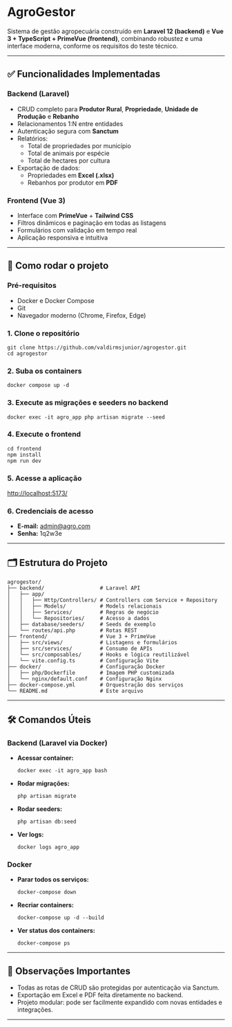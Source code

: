 # AgroGestor

Sistema de gestão agropecuária construído em **Laravel 12 (backend)** e **Vue 3 + TypeScript + PrimeVue (frontend)**, combinando robustez e uma interface moderna, conforme os requisitos do teste técnico.

---

## ✅ Funcionalidades Implementadas

### Backend (Laravel)
- CRUD completo para **Produtor Rural**, **Propriedade**, **Unidade de Produção** e **Rebanho**
- Relacionamentos 1:N entre entidades
- Autenticação segura com **Sanctum**
- Relatórios:
    - Total de propriedades por município
    - Total de animais por espécie
    - Total de hectares por cultura
- Exportação de dados:
    - Propriedades em **Excel (.xlsx)**
    - Rebanhos por produtor em **PDF**

### Frontend (Vue 3)
- Interface com **PrimeVue** + **Tailwind CSS**
- Filtros dinâmicos e paginação em todas as listagens
- Formulários com validação em tempo real
- Aplicação responsiva e intuitiva

---

## 🚀 Como rodar o projeto

### Pré-requisitos
- Docker e Docker Compose
- Git
- Navegador moderno (Chrome, Firefox, Edge)

### 1. Clone o repositório
```
git clone https://github.com/valdirmsjunior/agrogestor.git
cd agrogestor
```

### 2. Suba os containers
```
docker compose up -d
```

### 3. Execute as migrações e seeders no backend
```
docker exec -it agro_app php artisan migrate --seed
```

### 4. Execute o frontend
```
cd frontend
npm install
npm run dev
```

### 5. Acesse a aplicação
[http://localhost:5173/](http://localhost:5173/)

### 6. Credenciais de acesso

- **E-mail:** admin@agro.com  
- **Senha:** 1q2w3e

---

## 🗂️ Estrutura do Projeto

```
agrogestor/
├── backend/                  # Laravel API
│   ├── app/
│   │   ├── Http/Controllers/ # Controllers com Service + Repository
│   │   ├── Models/           # Models relacionais
│   │   ├── Services/         # Regras de negócio
│   │   └── Repositories/     # Acesso a dados
│   ├── database/seeders/     # Seeds de exemplo
│   └── routes/api.php        # Rotas REST
├── frontend/                 # Vue 3 + PrimeVue
│   ├── src/views/            # Listagens e formulários
│   ├── src/services/         # Consumo de APIs
│   └── src/composables/      # Hooks e lógica reutilizável
│   └── vite.config.ts        # Configuração Vite
├── docker/                   # Configuração Docker
│   ├── php/Dockerfile        # Imagem PHP customizada
│   └── nginx/default.conf    # Configuração Nginx
├── docker-compose.yml        # Orquestração dos serviços
└── README.md                 # Este arquivo
```

---

## 🛠️ Comandos Úteis

### Backend (Laravel via Docker)
- **Acessar container:**
  ```
  docker exec -it agro_app bash
  ```
- **Rodar migrações:**
  ```
  php artisan migrate
  ```
- **Rodar seeders:**
  ```
  php artisan db:seed
  ```
- **Ver logs:**
  ```
  docker logs agro_app
  ```

### Docker
- **Parar todos os serviços:**
  ```
  docker-compose down
  ```
- **Recriar containers:**
  ```
  docker-compose up -d --build
  ```
- **Ver status dos containers:**
  ```
  docker-compose ps
  ```

---

## 📝 Observações Importantes

- Todas as rotas de CRUD são protegidas por autenticação via Sanctum.
- Exportação em Excel e PDF feita diretamente no backend.
- Projeto modular: pode ser facilmente expandido com novas entidades e integrações.

---

```
